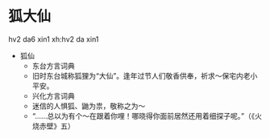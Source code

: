# 狐大仙
hv2 da6 xin1
xh:hv2 da xin1
+ 狐仙
  * 东台方言词典
  + 旧时东台城称狐狸为“大仙”。逢年过节人们敬香供奉，祈求～保宅内老小平安。
  * 兴化方言词典
  + 迷信的人惧狐、鼬为祟，敬称之为～
  - “……总以为有个～在跟着你哩！哪晓得你面前居然还用着细探子呢。”（《火烧赤壁》五）
